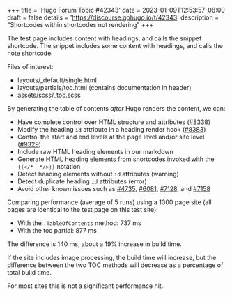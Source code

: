 +++
title = 'Hugo Forum Topic #42343'
date = 2023-01-09T12:53:57-08:00
draft = false
details = 'https://discourse.gohugo.io/t/42343'
description = "Shortcodes within shortcodes not rendering"
+++

The test page includes content with headings, and calls the snippet shortcode. The snippet includes some content with headings, and calls the note shortcode.

Files of interest:

- layouts/_default/single.html
- layouts/partials/toc.html (contains documentation in header)
- assets/scss/_toc.scss

By generating the table of contents _after_ Hugo renders the content, we can:

- Have complete control over HTML structure and attributes ([#8338](https://github.com/gohugoio/hugo/issues/8338))
- Modify the heading `id` attribute in a heading render hook ([#8383](https://github.com/gohugoio/hugo/issues/8383))
- Control the start and end levels at the page level and/or site level ([#9329](https://github.com/gohugoio/hugo/issues/9329))
- Include raw HTML heading elements in our markdown
- Generate HTML heading elements from shortcodes invoked with the `{{</*  */>}}` notation
- Detect heading elements without `id` attributes (warning)
- Detect duplicate heading `id` attributes (error)
- Avoid other known issues such as [#4735], [#6081], [#7128], and [#7158]

[#4735]: https://github.com/gohugoio/hugo/issues/4735
[#6081]: https://github.com/gohugoio/hugo/issues/6081
[#7128]: https://github.com/gohugoio/hugo/issues/7128
[#7158]: https://github.com/gohugoio/hugo/issues/7158

Comparing performance (average of 5 runs) using a 1000 page site (all pages are identical to the test page on this test site):

- With the `.TableOfContents` method: 737 ms
- With the toc partial: 877 ms

The difference is 140 ms, about a 19% increase in build time.

If the site includes image processing, the build time will increase, but the difference between the two TOC methods will decrease as a percentage of total build time.

For most sites this is not a significant performance hit.
